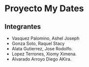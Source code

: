 # Proyecto My Dates
## Integrantes
- Vasquez Palomino, Ashel Joseph
- Gonza Soto, Raquel Stacy
- Alata Gutierrez, Jose Rodolfo.
- Lopez Terrones, Xiomy Ximena.
- Alvarado Arroyo Diego AKira.



